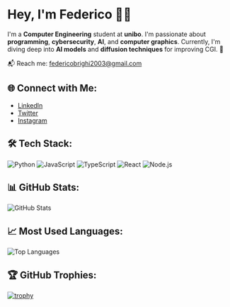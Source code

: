 # Hey, I'm Federico 👨‍💻

I'm a **Computer Engineering** student at **unibo**. I'm passionate about **programming**, **cybersecurity**, **AI**, and **computer graphics**. Currently, I'm diving deep into **AI models** and **diffusion techniques** for improving CGI. 🚀

📬 Reach me: [federicobrighi2003@gmail.com](mailto:federicobrighi2003@gmail.com)

## 🌐 Connect with Me:
- [LinkedIn](https://www.linkedin.com/in/federico)
- [Twitter](https://twitter.com/federicobrighi)
- [Instagram](https://www.instagram.com/federico_brighi)

## 🛠️ Tech Stack:
![Python](https://img.shields.io/badge/-Python-black?style=flat-square&logo=python)
![JavaScript](https://img.shields.io/badge/-JavaScript-black?style=flat-square&logo=javascript)
![TypeScript](https://img.shields.io/badge/-TypeScript-black?style=flat-square&logo=typescript)
![React](https://img.shields.io/badge/-React-black?style=flat-square&logo=react)
![Node.js](https://img.shields.io/badge/-Node.js-black?style=flat-square&logo=node.js)

## 📊 GitHub Stats:
![GitHub Stats](https://github-readme-stats.vercel.app/api?username=fedebrighi&show_icons=true&hide_title=true&count_private=true&hide=prs)

## 📈 Most Used Languages:
![Top Languages](https://github-readme-stats.vercel.app/api/top-langs/?username=fedebrighi&layout=compact)

## 🏆 GitHub Trophies:
[![trophy](https://github-profile-trophy.vercel.app/?username=fedebrighi&theme=onestar)](https://github.com/ryo-ma/github-profile-trophy)
